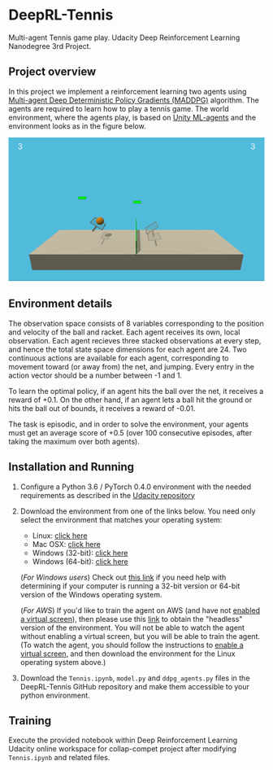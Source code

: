 # DeepRL-Tennis
Multi-agent Tennis game play. Udacity Deep Reinforcement Learning Nanodegree 3rd Project.

## Project overview
In this project we implement a reinforcement learning two agents using [Multi-agent Deep Deterministic Policy Gradients (MADDPG)](https://arxiv.org/abs/1706.02275) algorithm. The agents are required to learn how to play a tennis game. The world environment, where the agents play, is based on [Unity ML-agents](https://github.com/Unity-Technologies/ml-agents) and the environment looks as in the figure below.

![img_1](Figures/player.gif)

## Environment details 
The observation space consists of 8 variables corresponding to the position and velocity of the ball and racket. Each agent receives its own, local observation. Each agent recieves three stacked observations at every step, and hence the total state space dimensions for each
agent are 24. Two continuous actions are available for each agent, corresponding to movement toward (or away from) the net, and jumping. Every entry in the action vector should be a number between -1 and 1.

To learn the optimal policy, if an agent hits the ball over the net, it receives a reward of +0.1. On the other hand, if an agent lets a ball hit the ground or hits the ball out of bounds, it receives a reward of -0.01. 

The task is episodic, and in order to solve the environment, your agents must get an average score of +0.5 (over 100 consecutive episodes, after taking the maximum over both agents).

## Installation and Running 

1. Configure a Python 3.6 / PyTorch 0.4.0 environment with the needed requirements as described in the [Udacity repository](https://github.com/udacity/deep-reinforcement-learning#dependencies)

2. Download the environment from one of the links below.  You need only select the environment that matches your operating system:
    - Linux: [click here](https://s3-us-west-1.amazonaws.com/udacity-drlnd/P3/Tennis/Tennis_Linux.zip)
    - Mac OSX: [click here](https://s3-us-west-1.amazonaws.com/udacity-drlnd/P3/Tennis/Tennis.app.zip)
    - Windows (32-bit): [click here](https://s3-us-west-1.amazonaws.com/udacity-drlnd/P3/Tennis/Tennis_Windows_x86.zip)
    - Windows (64-bit): [click here](https://s3-us-west-1.amazonaws.com/udacity-drlnd/P3/Tennis/Tennis_Windows_x86_64.zip)
    
      
    (_For Windows users_) Check out [this link](https://support.microsoft.com/en-us/help/827218/how-to-determine-whether-a-computer-is-running-a-32-bit-version-or-64) if you need help with determining if your computer is running a 32-bit version or 64-bit version of the Windows operating system.
    
    (_For AWS_) If you'd like to train the agent on AWS (and have not [enabled a virtual screen](https://github.com/Unity-Technologies/ml-agents/blob/master/docs/Training-on-Amazon-Web-Service.md)), then please use this [link](https://s3-us-west-1.amazonaws.com/udacity-drlnd/P3/Tennis/Tennis_Linux_NoVis.zip) to obtain the "headless" version of the environment. You will not be able to watch the agent without enabling a virtual screen, but you will be able to train the agent. (To watch the agent, you should follow the instructions to [enable a virtual screen](https://github.com/Unity-Technologies/ml-agents/blob/master/docs/Training-on-Amazon-Web-Service.md), and then download the environment for the Linux operating system above.)
  
3. Download the `Tennis.ipynb`, `model.py` and `ddpg_agents.py` files in the DeepRL-Tennis GitHub repository and make them accessible to your python environment.   

## Training
Execute the provided notebook within Deep Reinforcement Learning Udacity online workspace for collap-compet project after modifying `Tennis.ipynb` and related files.
